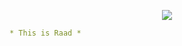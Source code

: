 <p align="center">
  <img src="https://capsule-render.vercel.app/api?text=Hey Everyone! &animation=fadeIn&type=waving&color=gradient&height=100"/>
</p>

```yaml
* This is Raad *
```


<!--
**raadelmsellati/raadelmsellati** is a ✨ _special_ ✨ repository because its `README.md` (this file) appears on your GitHub profile.

Here are some ideas to get you started:

- 🔭 I’m currently working on ...
- 🌱 I’m currently learning ...
- 👯 I’m looking to collaborate on ...
- 🤔 I’m looking for help with ...
- 💬 Ask me about ...
- 📫 How to reach me: ...
- 😄 Pronouns: ...
- ⚡ Fun fact: ...
-->
